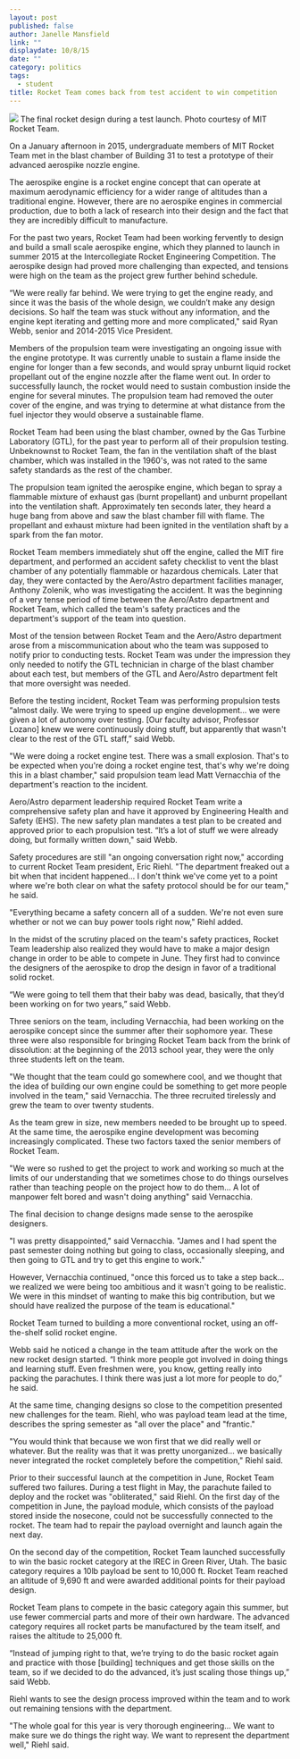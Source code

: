 ```yaml
---
layout: post
published: false
author: Janelle Mansfield
link: ""
displaydate: 10/8/15
date: ""
category: politics
tags: 
  - student
title: Rocket Team comes back from test accident to win competition
---
```




![](http://rocketteam.scripts.mit.edu/cms/wp-content/uploads/2013/11/launch.jpg)
The final rocket design during a test launch. Photo courtesy of MIT Rocket Team. 

On a January afternoon in 2015, undergraduate members of MIT Rocket Team met in the blast chamber of Building 31 to test a prototype of their advanced aerospike nozzle engine. 

The aerospike engine is a rocket engine concept that can operate at maximum aerodynamic efficiency for a wider range of altitudes than a traditional engine. However, there are no aerospike engines in commercial production, due to both a lack of research into their design and the fact that they are incredibly difficult to manufacture.

For the past two years, Rocket Team had been working fervently to design and build a small scale aerospike engine, which they planned to launch in summer 2015 at the Intercollegiate Rocket Engineering Competition. The aerospike design had proved more challenging than expected, and tensions were high on the team as the project grew further behind schedule. 

“We were really far behind. We were trying to get the engine ready, and since it was the basis of the whole design, we couldn’t make any design decisions. So half the team was stuck without any information, and the engine kept iterating and getting more and more complicated," said Ryan Webb, senior and 2014-2015 Vice President. 

Members of the propulsion team were investigating an ongoing issue with the engine prototype. It was currently unable to sustain a flame inside the engine for longer than a few seconds, and would spray unburnt liquid rocket propellant out of the engine nozzle after the flame went out. In order to successfully launch, the rocket would need to sustain combustion inside the engine for several minutes. The propulsion team had removed the outer cover of the engine, and was trying to determine at what distance from the fuel injector they would observe a sustainable flame. 

Rocket Team had been using the blast chamber, owned by the Gas Turbine Laboratory (GTL), for the past year to perform all of their propulsion testing. Unbeknownst to Rocket Team, the fan in the ventilation shaft of the blast chamber, which was installed in the 1960's, was not rated to the same safety standards as the rest of the chamber.

The propulsion team ignited the aerospike engine, which began to spray a flammable mixture of exhaust gas (burnt propellant) and unburnt propellant into the ventilation shaft. Approximately ten seconds later, they heard a huge bang from above and saw the blast chamber fill with flame. The propellant and exhaust mixture had been ignited in the ventilation shaft by a spark from the fan motor. 

Rocket Team members immediately shut off the engine, called the MIT fire department, and performed an accident safety checklist to vent the blast chamber of any potentially flammable or hazardous chemicals. Later that day, they were contacted by the Aero/Astro department facilities manager, Anthony Zolenik, who was investigating the accident. It was the beginning of a very tense period of time between the Aero/Astro department and Rocket Team, which called the team's safety practices and the department's support of the team into question. 

Most of the tension between Rocket Team and the Aero/Astro department arose from a miscommunication about who the team was supposed to notify prior to conducting tests. Rocket Team was under the impression they only needed to notify the GTL technician in charge of the blast chamber about each test, but members of the GTL and Aero/Astro department felt that more oversight was needed. 

Before the testing incident, Rocket Team was performing propulsion tests “almost daily. We were trying to speed up engine development… we were given a lot of autonomy over testing. [Our faculty advisor, Professor Lozano] knew we were continuously doing stuff, but apparently that wasn't clear to the rest of the GTL staff,” said Webb. 

"We were doing a rocket engine test. There was a small explosion. That's to be expected when you're doing a rocket engine test, that's why we're doing this in a blast chamber," said propulsion team lead Matt Vernacchia of the department's reaction to the incident.

Aero/Astro deparment leadership required Rocket Team write a comprehensive safety plan and have it approved by Engineering Health and Safety (EHS). The new safety plan mandates a test plan to be created and approved prior to each propulsion test. “It’s a lot of stuff we were already doing, but formally written down," said Webb.  

Safety procedures are still "an ongoing conversation right now," according to current Rocket Team president, Eric Riehl. "The department freaked out a bit when that incident happened... I don't think we've come yet to a point where we're both clear on what the safety protocol should be for our team," he said. 

"Everything became a safety concern all of a sudden. We're not even sure whether or not we can buy power tools right now," Riehl added. 

In the midst of the scrutiny placed on the team's safety practices, Rocket Team leadership also realized they would have to make a major design change in order to be able to compete in June. They first had to convince the designers of the aerospike to drop the design in favor of a traditional solid rocket. 

“We were going to tell them that their baby was dead, basically, that they’d been working on for two years,” said Webb.

Three seniors on the team, including Vernacchia, had been working on the aerospike concept since the summer after their sophomore year. These three were also responsible for bringing Rocket Team back from the brink of dissolution: at the beginning of the 2013 school year, they were the only three students left on the team. 

"We thought that the team could go somewhere cool, and we thought that the idea of building our own engine could be something to get more people involved in the team," said Vernacchia. The three recruited tirelessly and grew the team to over twenty students. 

As the team grew in size, new members needed to be brought up to speed. At the same time, the aerospike engine development was becoming increasingly complicated. These two factors taxed the senior members of Rocket Team. 

"We were so rushed to get the project to work and working so much at the limits of our understanding that we sometimes chose to do things ourselves rather than teaching people on the project how to do them... A lot of manpower felt bored and wasn't doing anything" said Vernacchia. 

The final decision to change designs made sense to the aerospike designers.

"I was pretty disappointed," said Vernacchia. "James and I had spent the past semester doing nothing but going to class, occasionally sleeping, and then going to GTL and try to get this engine to work."

However, Vernacchia continued, "once this forced us to take a step back... we realized we were being too ambitious and it wasn't going to be realistic. We were in this mindset of wanting to make this big contribution, but we should have realized the purpose of the team is educational." 

Rocket Team turned to building a more conventional rocket, using an off-the-shelf solid rocket engine. 

Webb said he noticed a change in the team attitude after the work on the new rocket design started. “I think more people got involved in doing things and learning stuff. Even freshmen were, you know, getting really into packing the parachutes. I think there was just a lot more for people to do,” he said. 

At the same time, changing designs so close to the competition presented new challenges for the team. Riehl, who was payload team lead at the time, describes the spring semester as "all over the place" and "frantic."

"You would think that because we won first that we did really well or whatever. But the reality was that it was pretty unorganized... we basically never integrated the rocket completely before the competition," Riehl said. 

Prior to their successful launch at the competition in June, Rocket Team suffered two failures. During a test flight in May, the parachute failed to deploy and the rocket was "obliterated," said Riehl. On the first day of the competition in June, the payload module, which consists of the payload stored inside the nosecone, could not be successfully connected to the rocket. The team had to repair the payload overnight and launch again the next day. 

On the second day of the competition, Rocket Team launched successfully to win the basic rocket category at the IREC in Green River, Utah. The basic category requires a 10lb payload be sent to 10,000 ft. Rocket Team reached an altitude of 9,690 ft and were awarded additional points for their payload design. 

Rocket Team plans to compete in the basic category again this summer, but use fewer commercial parts and more of their own hardware. The advanced category requires all rocket parts be manufactured by the team itself, and raises the altitude to 25,000 ft. 

“Instead of jumping right to that, we’re trying to do the basic rocket again and practice with those [building] techniques and get those skills on the team, so if we decided to do the advanced, it’s just scaling those things up,” said Webb. 

Riehl wants to see the design process improved within the team and to work out remaining tensions with the department.

"The whole goal for this year is very thorough engineering... We want to make sure we do things the right way. We want to represent the department well," Riehl said.

